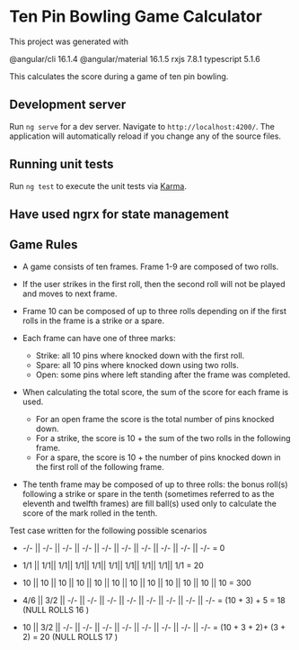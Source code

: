 # Ten Pin Bowling Game Calculator

This project was generated with 

@angular/cli                    16.1.4
@angular/material               16.1.5
rxjs                            7.8.1
typescript                      5.1.6

This calculates the score during a game of ten pin bowling.

## Development server

Run `ng serve` for a dev server. Navigate to `http://localhost:4200/`. The application will automatically reload if you change any of the source files.

## Running unit tests

Run `ng test` to execute the unit tests via [Karma](https://karma-runner.github.io).

## Have used ngrx for state management

## Game Rules

* A game consists of ten frames. Frame 1-9 are composed of two rolls. 
* If the user strikes in the first roll, then the second roll will not be played and moves to next frame.
* Frame 10 can be composed of up to three rolls depending on if the first rolls in the frame is a strike or a spare. 
* Each frame can have one of three marks: 
  * Strike: all 10 pins where knocked down with the first roll.
  * Spare: all 10 pins where knocked down using two rolls.
  * Open: some pins where left standing after the frame was completed.
* When calculating the total score, the sum of the score for each frame is used.
  * For an open frame the score is the total number of pins knocked down.
  * For a strike, the score is 10 + the sum of the two rolls in the following frame.
  * For a spare, the score is 10 + the number of pins knocked down in the first roll of the following frame. 
  
* The tenth frame may be composed of up to three rolls: the bonus roll(s) following a strike or spare in the tenth (sometimes referred to as the eleventh and twelfth frames) are fill ball(s) used only to calculate the score of the mark rolled in the tenth. 

Test case written for the following possible scenarios

 * -/- || -/- || -/- || -/- || -/- || -/- || -/- || -/- || -/- || -/-   = 0

 * 1/1 || 1/1|| 1/1|| 1/1|| 1/1|| 1/1|| 1/1|| 1/1|| 1/1|| 1/1           = 20

 * 10 || 10 || 10 || 10 || 10 || 10 || 10 || 10 || 10 || 10 || 10 || 10 = 300

 * 4/6 || 3/2 || -/- || -/- || -/- || -/- || -/- || -/- || -/- || -/-   = (10 + 3) + 5 = 18 (NULL ROLLS 16 )

 * 10 || 3/2 || -/- || -/- || -/- || -/- || -/- || -/- || -/- || -/-  = (10 + 3 + 2)+ (3 + 2) = 20 (NULL ROLLS 17 )
